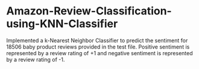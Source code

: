 # Amazon-Review-Classification-using-KNN-Classifier
Implemented a k-Nearest Neighbor Classifier to predict the sentiment for 18506 baby product reviews provided in the test file. Positive sentiment is represented by a review rating of +1 and negative sentiment is represented by a review rating of -1.
